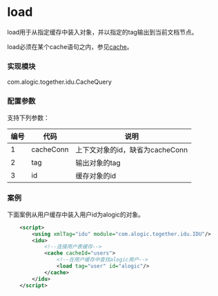 load
====
load用于从指定缓存中装入对象，并以指定的tag输出到当前文档节点。

load必须在某个cache语句之内，参见[cache](cache.md)。

### 实现模块

com.alogic.together.idu.CacheQuery

### 配置参数

支持下列参数：

| 编号 | 代码 | 说明 |
| ---- | ---- | ---- |
| 1 | cacheConn | 上下文对象的id，缺省为cacheConn |
| 2 | tag | 输出对象的tag |
| 3 | id | 缓存对象的id |

### 案例

下面案例从用户缓存中装入用户id为alogic的对象。

```xml
	<script>
		<using xmlTag="idu" module="com.alogic.together.idu.IDU"/>
		<idu>
			<!--连接用户表缓存-->
			<cache cacheId="users">
				<!--在用户缓存中查找alogic用户-->
				<load tag="user" id="alogic"/>
			</cache>
		</idu>
	</script>
```


